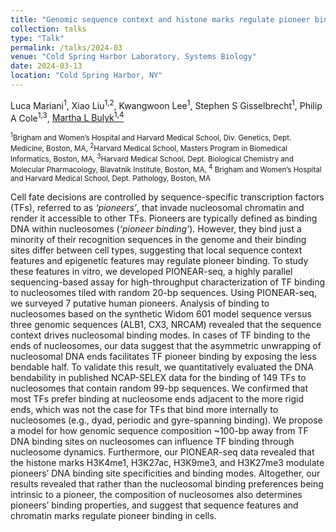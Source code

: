 ```yaml
---
title: "Genomic sequence context and histone marks regulate pioneer binding to nucleosomes"
collection: talks
type: "Talk"
permalink: /talks/2024-03
venue: "Cold Spring Harbor Laboratory, Systems Biology"
date: 2024-03-13
location: "Cold Spring Harbor, NY"
---
```


Luca Mariani<sup>1</sup>, Xiao Liu<sup>1,2</sup>, Kwangwoon Lee<sup>1</sup>, Stephen S Gisselbrecht<sup>1</sup>, Philip A Cole<sup>1,3</sup>, <u>Martha L Bulyk<sup>1,4</sup></u> 


<small><sup>1</sup>Brigham and Women’s Hospital and Harvard Medical School, Div. Genetics, Dept. Medicine, Boston, MA, <sup>2</sup>Harvard Medical School, Masters Program in Biomedical Informatics, Boston, MA, <sup>3</sup>Harvard Medical School, Dept. Biological Chemistry and Molecular Pharmacology, Blavatnik Institute, Boston, MA, <sup>4</sup> Brigham and Women’s Hospital and Harvard Medical School, Dept. Pathology, Boston, MA
</small>

Cell fate decisions are controlled by sequence-specific transcription factors (TFs), referred to as <i>‘pioneers’</i>, that invade nucleosomal chromatin and 
render it accessible to other TFs. Pioneers are typically defined as binding DNA within nucleosomes (<i>‘pioneer binding’</i>). However, they bind just a minority 
of their recognition sequences in the genome and their binding sites differ between cell types, suggesting that local sequence context features and epigenetic
features may regulate pioneer binding. To study these features in vitro, we developed PIONEAR-seq, a highly parallel sequencing-based assay for high-throughput
characterization of TF binding to nucleosomes tiled with random 20-bp sequences. Using PIONEAR-seq, we surveyed 7 putative human pioneers. Analysis of binding to
nucleosomes based on the synthetic Widom 601 model sequence versus three genomic sequences (ALB1, CX3, NRCAM) revealed that the sequence context drives nucleosomal
binding modes. In cases of TF binding to the ends of nucleosomes, our data suggest that the asymmetric unwrapping of nucleosomal DNA ends facilitates TF pioneer 
binding by exposing the less bendable half. To validate this result, we quantitatively evaluated the DNA bendability in published NCAP-SELEX data for the binding 
of 149 TFs to nucleosomes that contain random 99-bp sequences. We confirmed that most TFs prefer binding at nucleosome ends adjacent to the more rigid ends, which 
was not the case for TFs that bind more internally to nucleosomes (e.g., dyad, periodic and gyre-spanning binding). We propose a model for how genomic sequence 
composition ~100-bp away from TF DNA binding sites on nucleosomes can influence TF binding through nucleosome dynamics. Furthermore, our PIONEAR-seq data revealed 
that the histone marks H3K4me1, H3K27ac, H3K9me3, and H3K27me3 modulate pioneers’ DNA binding site specificities and binding modes. Altogether, our results revealed 
that rather than the nucleosomal binding preferences being intrinsic to a pioneer, the composition of nucleosomes also determines pioneers’ binding properties, and 
suggest that sequence features and chromatin marks regulate pioneer binding in cells. 
